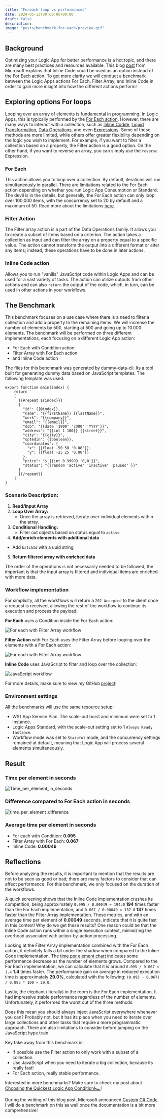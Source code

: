 ```yaml
---
title: "Foreach loop vs performances"
date: 2024-05-13T00:00:00+00:00
draft: false
description: 
image: "posts/benchmark-for-each/preview.gif"
---
```


## Background
Optimizing your Logic App for better performance is a hot topic, and there are many best practices and resources available. This blog  <a href="https://techcommunity.microsoft.com/t5/azure-integration-services-blog/using-inline-code-instead-of-a-foreach-loop-for-better/ba-p/3369587" target="_blank" rel="noopener noreferrer">post</a> from Microsoft explains that Inline Code could be used as an option instead of the For Each action. To get more clarity we will conduct a benchmark between the Logic Apps actions For Each, Filter Array, and Inline Code in order to gain more insight into how the different actions perform!

## Exploring options For loops
Looping over an array of elements is fundamental in programming. In Logic Apps, this is typically performed by the <a href="https://learn.microsoft.com/en-us/azure/logic-apps/logic-apps-control-flow-loops?tabs=consumption#foreach-loop" target="_blank" rel="noopener noreferrer">For Each action</a>. However, there are many ways to interact with a collection, such as <a href="https://learn.microsoft.com/en-us/azure/logic-apps/logic-apps-add-run-inline-code?tabs=consumption" target="_blank" rel="noopener noreferrer">Inline Codde</a>, <a href="https://learn.microsoft.com/en-us/azure/logic-apps/logic-apps-enterprise-integration-liquid-transform?tabs=consumption" target="_blank" rel="noopener noreferrer">Liquid Transformation</a>, <a href="https://learn.microsoft.com/en-us/azure/logic-apps/logic-apps-perform-data-operations?tabs=consumption" target="_blank" rel="noopener noreferrer">Data Operations</a>, and even <a href="https://learn.microsoft.com/en-us/azure/logic-apps/workflow-definition-language-functions-reference" target="_blank" rel="noopener noreferrer">Expressions</a>. Some of these methods are more limited, while others offer greater flexibility depending on the logic you wish to implement. For example, if you want to filter a collection based on a property, the Filter action is a good option. On the other hand, if you want to reverse an array, you can simply use the `reverse` Expression.

### For Each
This action allows you to loop over a collection. By default, iterations will run simultaneously in parallel. There are limitations related to the For Each action depending on whether you run Logic App Consumption or Standard. The devil is in the details, but generally, the For Each action can only loop over 100,000 items, with the concurrency set to 20 by default and a maximum of 50. Read more about the limitations <a href="https://learn.microsoft.com/en-us/azure/logic-apps/logic-apps-limits-and-config?tabs=consumption#looping-debatching-limits" target="_blank" rel="noopener noreferrer">here</a>.

### Filter Action
The Filter array action is a part of the Data Operations family. It allows you to create a subset of items based on a criterion. The action takes a collection as input and can filter the array on a property equal to a specific value. The action cannot transform the output into a different format or alter any items; instead, these operations have to be done in later actions.

### Inline Code action
Allows you to run "vanilla" JavaScript code within Logic Apps and can be used for a vast variety of tasks. The action can utilize outputs from other actions and can also `return` the output of the code, which, in turn, can be used in other actions in your workflows.

## The Benchmark
This benchmark focuses on a use case where there is a need to filter a collection and add a property to the remaining items. We will increase the number of elements by 500, starting at 500 and going up to 10.000 elements. The benchmark will be performed on three different implementations, each focusing on a different Logic App action:
- For Each with Condition action
- Filter Array with For Each action
- and Inline Code action

The files for this benchmark was generated by [dummy-data-cli](https://github.com/antonidag/dummy-data-cli). Its a tool built for generating dummy data based on JavaScript templates. The following template was used: 
```
export function main(index) {
    return `
    [
      {{#repeat ${index}}}
      {
        "id": {{@index}},
        "name": "{{firstName}} {{lastName}}",
        "work": "{{company}}",
        "email": "{{email}}",
        "dob": "{{date '1900' '2000' 'YYYY'}}",
        "address": "{{int 1 100}} {{street}}",
        "city": "{{city}}",
        "optedin": {{boolean}},
        "coordinates": {
          "x": {{float -50 50 '0.00'}},
          "y": {{float -25 25 '0.00'}}
        },
        "price": "$ {{int 0 99999 '0,0'}}",
        "status": "{{random 'active' 'inactive' 'paused' }}"
      }
      {{/repeat}}
    ]`
}
``` 

### Scenario Description:
1. **Read/Input Array**
2. **Loop Over Array:**
   - Once the array is retrieved, iterate over individual elements within the array.
3. **Conditional Handling:**
   - Filter out objects based on status equal to `active`
4. **Add/enrich elements with additional data**
  - Add `batchId` with a uuid string
5. **Return filtered array with enriched data**

The order of the operations is not necessarily needed to be followed, the important is that the input array is filtered and individual items are enriched with more data.

### Workflow implementation
For simplicity, all the workflows will return a `202 Accepted` to the client once a request is received, allowing the rest of the workflow to continue its execution and process the payload.

__For Each__ uses a Condition inside the For Each action:

![For each with Filter Array workflow](For_each.png)

__Filter Action__ with For Each uses the Filter Array before looping over the elements with a For Each action:

![For each with Filter Array workflow](For_each_with_FilterArray.png)

__Inline Code__ uses JavaScript to filter and loop over the collection:

![JavaScript workflow](JavsScript.png)

For more details, make sure to view my GitHub [project](https://github.com/antonidag/logic-app-for-each-benchmark)!

### Environment settings
All the benchmarks will use the same resource setup:
- WS1 App Service Plan. The scale-out burst and minimum were set to 1 instance.
- Logic Apps Standard, with the scale-out setting set to 1 `Always Ready Instance`.
- Workflow mode was set to `Stateful` mode, and the concurrency settings remained at default, meaning that Logic App will process several elements simultaneously.
## Result

### Time per element in seconds
![Time_per_element_in_seconds](time_per_element.svg)
### Difference compared to For Each action in seconds
![time_per_element_difference](time_per_element_difference.svg)
### Average time per element in seconds
- For each with Condition: __0.095__
- Filter Array with For Each: __0.067__
- Inline Code: __0.00049__

## Reflections

Before analyzing the results, it is important to mention that the results are not to be seen as good or bad; there are many factors to consider that can affect performance. For this benchmark, we only focused on the duration of the workflows.

A quick screening shows that the Inline Code implementation crushes its competition, being approximately `0.095 / 0.00049 ≈ 194.0` __194__ times faster than the For Each implementation, and `0.067 / 0.00049 ≈ 137.0` __137__ times faster than the Filter Array implementation. These metrics, and with an average time per element of __0.00049__ seconds, indicate that it is quite fast in this context! Why do we get these results? One reason could be that the Inline Code action runs within a single execution context, minimizing the overhead associated with action-by-action processing.

Looking at the Filter Array implementation combined with the For Each action, it definitely falls a bit under the shadow when compared to the Inline Code implementation. The [time per element chart](#time-per-element-in-seconds) indicates some performance decrease as the number of elements grows. Compared to the For Each implementation, we can calculate that it is around `0.095 / 0.067 ≈ 1.4` __1.4__ times faster. The performance gain on average in reduced execution time is approximately __29.0%__, calculated with the following: `(0.095 - 0.067) / 0.095 * 100 ≈ 29.0`.

Lastly, the elephant (literally) in the room is the For Each implementation. It had impressive stable performance regardless of the number of elements. Unfortunately, it performed the worst out of the three methods.

Does this mean you should always inject JavaScript everywhere whenever you can? Probably not, but it has its place when you need to iterate over large collections and other tasks that require a more programmatic approach. There are also limitations to consider before jumping on the JavaScript hype train.

Key take away from this benchmark is:
- If possible use the Filter action to only work with a subset of a collection. 
- Use JavaScript when you need to iterate a big collection, because its really fast!
- For Each action, really stable performance.

Interested in more benchmarks? Make sure to check my post about [Choosing the Quickest Logic App Condition!🏎️](/posts/benchmark-condition)!

During the writing of this blog post, Microsoft announced <a href="https://techcommunity.microsoft.com/t5/azure-integration-services-blog/announcement-introducing-net-8-custom-code-support-for-azure/ba-p/4167893" target="_blank" rel="noopener noreferrer">Custom C# Code</a>. I will do a benchmark on this as well once the documentation is a bit more comprehensive!